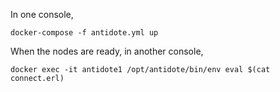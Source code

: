 In one console,

```
docker-compose -f antidote.yml up
```

When the nodes are ready, in another console,

```
docker exec -it antidote1 /opt/antidote/bin/env eval $(cat connect.erl)
```